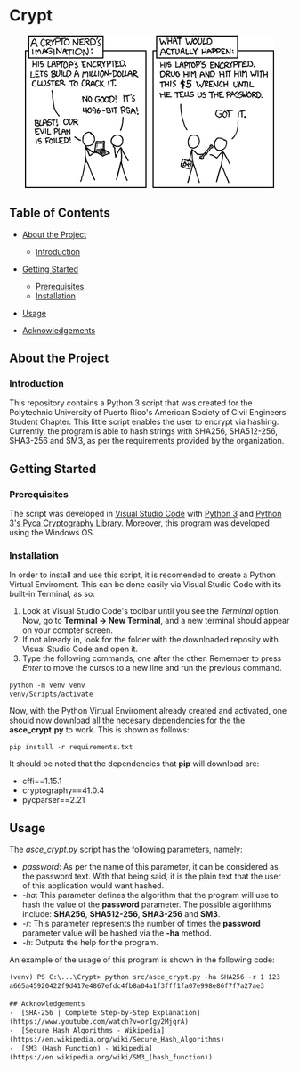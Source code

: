# Crypt

<div align="center">
<img src="img/logo.png" alt="logo"/>
</div>

## Table of Contents
- [About the Project](#about-the-project)
  * [Introduction](#introduction)
  
- [Getting Started](#getting-started)
  * [Prerequisites](#prerequisites)
  * [Installation](#installation)
- [Usage](#usage)
- [Acknowledgements](#acknowledgements)

## About the Project
### Introduction
This repository contains a Python 3 script that was created for the Polytechnic University of Puerto Rico's American Society of Civil Engineers Student Chapter. This little script enables the user to encrypt via hashing. Currently, the program is able to hash strings with SHA256, SHA512-256, SHA3-256 and SM3, as per the requirements provided by the organization.

## Getting Started
### Prerequisites
The script was developed in [Visual Studio Code](https://code.visualstudio.com/) with [Python 3](https://www.python.org/) and [Python 3's Pyca Cryptography Library](https://cryptography.io/en/latest/). Moreover, this program was developed using the Windows OS.
### Installation
In order to install and use this script, it is recomended to create a Python Virtual Enviroment. This can be done easily via Visual Studio Code with its built-in Terminal, as so:
1. Look at Visual Studio Code's toolbar until you see the _Terminal_ option. Now, go to **Terminal -> New Terminal**, and a new terminal should appear on your compter screen.
2. If not already in, look for the folder with the downloaded reposity with Visual Studio Code and open it.
3. Type the following commands, one after the other. Remember to press _Enter_ to move the cursos to a new line and run the previous command.
```console
python -m venv venv
venv/Scripts/activate
```
Now, with the Python Virtual Enviroment already created and activated, one should now download all the necesary dependencies for the the **asce_crypt.py** to work. This is shown as follows:
```console
pip install -r requirements.txt
```

It should be noted that the dependencies that **pip** will download are:
-  cffi==1.15.1
-  cryptography==41.0.4
-  pycparser==2.21

## Usage

The _asce_crypt.py_ script has the following parameters, namely:
-  _password_: As per the name of this parameter, it can be considered as the password text. With that being said, it is the plain text that the user of this application would want hashed.
-  _-ha_: This parameter defines the algorithm that the program will use to hash the value of the **password** parameter. The possible algorithms include: **SHA256**, **SHA512-256**, **SHA3-256** and **SM3**.
-  _-r_: This parameter represents the number of times the **password** parameter value will be hashed via the **-ha** method.
-  _-h_: Outputs the help for the program.

An example of the usage of this program is shown in the following code:
```console
(venv) PS C:\...\Crypt> python src/asce_crypt.py -ha SHA256 -r 1 123
a665a45920422f9d417e4867efdc4fb8a04a1f3fff1fa07e998e86f7f7a27ae3

## Acknowledgements
-  [SHA-256 | Complete Step-by-Step Explanation](https://www.youtube.com/watch?v=orIgy2MjqrA)
-  [Secure Hash Algorithms - Wikipedia](https://en.wikipedia.org/wiki/Secure_Hash_Algorithms)
-  [SM3 (Hash Function) - Wikipedia](https://en.wikipedia.org/wiki/SM3_(hash_function))

